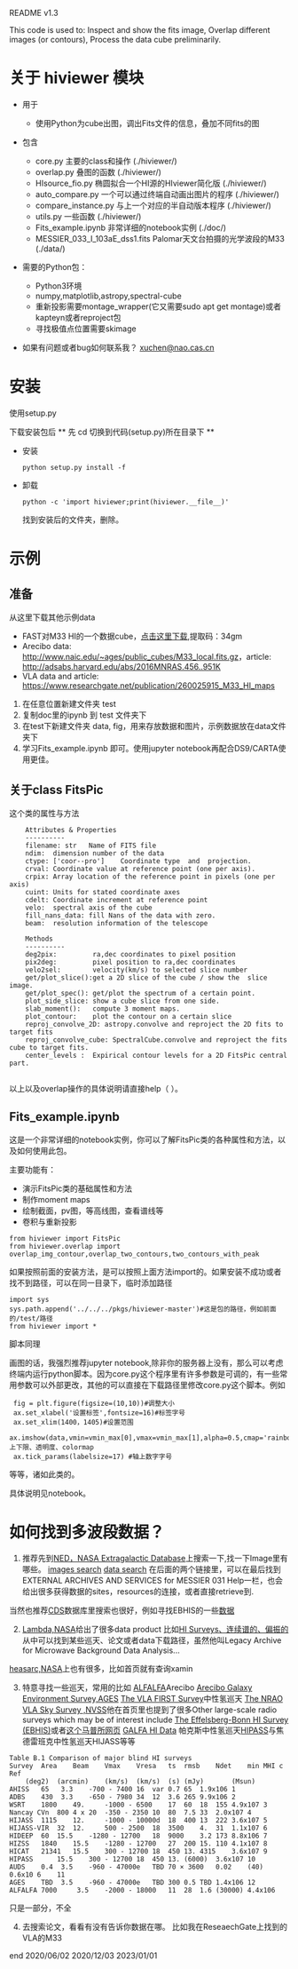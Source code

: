 README v1.3

This code is used to: Inspect and show the fits image,  Overlap different images (or contours), Process the data cube preliminarily.

# 关于 hiviewer 模块
* 用于
  * 使用Python为cube出图，调出Fits文件的信息，叠加不同fits的图

* 包含
  * core.py                        主要的class和操作  (./hiviewer/)
  * overlap.py                     叠图的函数 (./hiviewer/)
  * HIsource_fio.py                椭圆拟合一个HI源的HIviewer简化版  (./hiviewer/)
  * auto_compare.py                一个可以通过终端自动画出图片的程序  (./hiviewer/)
  * compare_instance.py            与上一个对应的半自动版本程序  (./hiviewer/)
  * utils.py                       一些函数 (./hiviewer/)
  * Fits_example.ipynb             非常详细的notebook实例  (./doc/)
  * MESSIER_033_I_103aE_dss1.fits  Palomar天文台拍摄的光学波段的M33  (./data/)

* 需要的Python包：
    * Python3环境
    * numpy,matplotlib,astropy,spectral-cube
    * 重新投影需要montage_wrapper(它又需要sudo apt get montage)或者kapteyn或者reproject包
    * 寻找极值点位置需要skimage

* 如果有问题或者bug如何联系我？
  xuchen@nao.cas.cn

# 安装
使用setup.py

  下载安装包后 ** 先 cd 切换到代码(setup.py)所在目录下 **
  * 安装
    ```
    python setup.py install -f
    ```
  * 卸载
    ```
    python -c 'import hiviewer;print(hiviewer.__file__)'
    ```
    找到安装后的文件夹，删除。

# 示例

## 准备

从这里下载其他示例data
* FAST对M33 HI的一个数据cube，[点击这里下载](https://www.aliyundrive.com/s/Xs5M5moUwjp),提取码：34gm
* Arecibo data: <http://www.naic.edu/~ages/public_cubes/M33_local.fits.gz>，article: <http://adsabs.harvard.edu/abs/2016MNRAS.456..951K>
* VLA data and article: <https://www.researchgate.net/publication/260025915_M33_HI_maps>

1. 在任意位置新建文件夹 test 
2. 复制doc里的ipynb 到 test 文件夹下 
3. 在test下新建文件夹 data, fig，用来存放数据和图片，示例数据放在data文件夹下
4. 学习Fits_example.ipynb 即可。使用jupyter notebook再配合DS9/CARTA使用更佳。

## 关于class FitsPic 
这个类的属性与方法
```
    Attributes & Properties
    ----------
    filename: str   Name of FITS file
    ndim:  dimension number of the data
    ctype: ['coor--pro']    Coordinate type  and  projection.
    crval: Coordinate value at reference point (one per axis).
    crpix: Array location of the reference point in pixels (one per axis)
    cuint: Units for stated coordinate axes
    cdelt: Coordinate increment at reference point
    velo:  spectral axis of the cube 
    fill_nans_data: fill Nans of the data with zero.
    beam:  resolution information of the telescope
    
    Methods
    ----------
    deg2pix:         ra,dec coordinates to pixel position 
    pix2deg:         pixel position to ra,dec coordinates
    velo2sel:        velocity(km/s) to selected slice number
    get/plot_slice():get a 2D slice of the cube / show the  slice image.
    get/plot_spec(): get/plot the spectrum of a certain point.
    plot_side_slice: show a cube slice from one side.
    slab_moment():   compute 3 moment maps.
    plot_contour:    plot the contour on a certain slice
    reproj_convolve_2D: astropy.convolve and reproject the 2D fits to target fits
    reproj_convolve_cube: SpectralCube.convolve and reproject the fits cube to target fits.
    center_levels :  Expirical contour levels for a 2D FitsPic central part.
    
```
以上以及overlap操作的具体说明请直接help（  ）。



## Fits_example.ipynb             
这是一个非常详细的notebook实例，你可以了解FitsPic类的各种属性和方法，以及如何使用此包。

主要功能有：
* 演示FitsPic类的基础属性和方法
* 制作moment maps
* 绘制截面，pv图，等高线图，查看谱线等
* 卷积与重新投影

```
from hiviewer import FitsPic
from hiviewer.overlap import overlap_img_contour,overlap_two_contours,two_contours_with_peak
```
如果按照前面的安装方法，是可以按照上面方法import的。如果安装不成功或者找不到路径，可以在同一目录下，临时添加路径
```
import sys
sys.path.append('../../../pkgs/hiviewer-master')#这是包的路径，例如前面的/test/路径
from hiviewer import *
```
脚本同理

画图的话，我强烈推荐jupyter notebook,除非你的服务器上没有，那么可以考虑终端内运行python脚本。因为core.py这个程序里有许多参数是可调的，有一些常用参数可以外部更改，其他的可以直接在下载路径里修改core.py这个脚本。例如
```
 fig = plt.figure(figsize=(10,10))#调整大小
 ax.set_xlabel('设置标签',fontsize=16)#标签字号
 ax.set_xlim(1400，1405)#设置范围
 ax.imshow(data,vmin=vmin_max[0],vmax=vmin_max[1],alpha=0.5,cmap='rainbow')#上下限、透明度、colormap
 ax.tick_params(labelsize=17) #轴上数字字号
```
等等，诸如此类的。

具体说明见notebook。



# 如何找到多波段数据？
1. 推荐先到[NED，NASA Extragalactic Database](https://ned.ipac.caltech.edu/)上搜索一下,找一下Image里有哪些。
[images search](http://ned.ipac.caltech.edu/forms/images.html)
[data search](http://ned.ipac.caltech.edu/forms/data.html>)
在后面的两个链接里，可以在最后找到EXTERNAL ARCHIVES AND SERVICES for MESSIER 031 Help一栏，也会给出很多获得数据的sites，resources的连接，或者直接retrieve到.

当然也推荐[CDS](https://cds.u-strasbg.fr/)数据库里搜索也很好，例如寻找EBHIS的一些[数据](http://cdsarc.u-strasbg.fr/viz-bin/qcat?J/A+A/585/A41)

2. [Lambda,NASA](https://lambda.gsfc.nasa.gov/product/)给出了很多data product
比如[HI Surveys、连续谱的、偏振的](https://lambda.gsfc.nasa.gov/product/foreground/fg_diffuse.cfm)从中可以找到某些巡天、论文或者data下载路径，虽然他叫Legacy Archive for Microwave Background Data Analysis...

[heasarc,NASA](https://heasarc.gsfc.nasa.gov/)上也有很多，比如首页就有查询xamin

3. 特意寻找一些巡天，常用的比如
[ALFALFA](http://egg.astro.cornell.edu/alfalfa/data/index.php)Arecibo
[Arecibo Galaxy Environment Survey,AGES](http://www.naic.edu/~ages/)
[The VLA FIRST Survey](http://sundog.stsci.edu/)中性氢巡天
[The NRAO VLA Sky Survey ,NVSS](https://www.cv.nrao.edu/nvss/)他在首页里也提到了很多Other large-scale radio surveys which may be of interest include
[The Effelsberg-Bonn HI Survey (EBHIS)](https://astro.uni-bonn.de/~jkerp/index.php)或者[这个马普所网页](https://www.mpifr-bonn.mpg.de/pressreleases/2015/9)
[GALFA HI Data](https://purcell.ssl.berkeley.edu/)
帕克斯中性氢巡天[HIPASS](http://hipass.anu.edu.au/)与焦德雷班克中性氢巡天HIJASS等等
```
Table B.1 Comparison of major blind HI surveys
Survey	Area	Beam	Vmax	Vresa	ts	rmsb	Ndet	min MHI c	Ref
 	(deg2)	(arcmin)	(km/s)	(km/s)	(s)	(mJy)	 	(Msun)	 
AHISS	65	 3.3	-700 - 7400	16	var	0.7	65	1.9x106	1
ADBS	430	 3.3	-650 - 7980	34	12	3.6	265	9.9x106	2
WSRT	1800	49. 	-1000 - 6500	17	60	18	155	4.9x107	3
Nancay CVn	800	4 x 20	-350 - 2350	10	80	7.5	33	2.0x107	4
HIJASS	1115	12. 	-1000 - 10000d	18	400	13	222	3.6x107	5
HIJASS-VIR	32	12. 	500 - 2500	18	3500	4.	31	1.1x107	6
HIDEEP	60	15.5	-1280 - 12700	18	9000	3.2	173	8.8x106	7
HIZSS	1840	15.5	-1280 - 12700	27	200	15.	110	4.1x107	8
HICAT	21341	15.5	300 - 12700	18	450	13.	4315	3.6x107	9
HIPASS	 	15.5	300 - 12700	18	450	13.	(6000)	3.6x107	10
AUDS	0.4	 3.5	-960 - 47000e	TBD	70 × 3600	0.02	(40)	0.6x10 6	11
AGES	TBD	 3.5	-960 - 47000e	TBD	300	0.5	TBD	1.4x106	12
ALFALFA	7000	 3.5	-2000 - 18000	11	28	1.6	(30000)	4.4x106	
```

只是一部分，不全

4. 去搜索论文，看看有没有告诉你数据在哪。
比如我在ReseaechGate上找到的VLA的M33


end
2020/06/02
2020/12/03
2023/01/01


